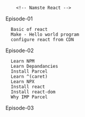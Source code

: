         <!-- Namste React -->

Episode-01
      
      Basic of react
      Make - Hello world program
      configure react from CDN

Episode-02 
      
      Learn NPM
      Learn Depandancies
      Install Parcel
      Learn ^(caret)
      Learn NPX
      Install react
      Install react-dom
      Why IMP Parcel


Episode-03 
      
